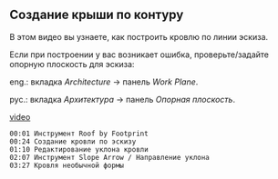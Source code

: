 ## Создание крыши по контуру

В этом видео вы узнаете, как построить кровлю по линии эскиза.

Если при построении у вас возникает ошибка, проверьте/задайте опорную плоскость для эскиза:

eng.: вкладка _Architecture_ → панель _Work Plane_.

рус.: вкладка _Архитектура_ → панель _Опорная плоскость_.

[video](https://player.softculture.cc/embed/online/RVT/RVT_42.17.02_L3-5_Theory_Roof_by_Footprint)

``` chapters
00:01 Инструмент Roof by Footprint
00:24 Создание кровли по эскизу
01:10 Редактирование уклона кровли
02:07 Инструмент Slope Arrow / Направление уклона
03:27 Кровля необычной формы
```